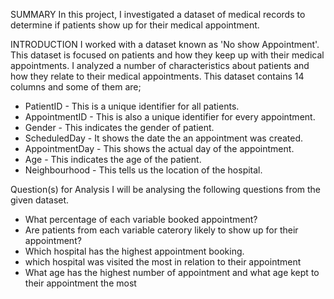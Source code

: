 SUMMARY
In this project, I investigated a dataset of medical records to determine if patients show up for their medical appointment.

INTRODUCTION
I worked with a dataset known as 'No show Appointment'.
This dataset is focused on patients and how they keep up with their medical appointments.
I analyzed a number of characteristics about patients and how they relate to their medical appointments.
This dataset contains 14 columns and some of them are;
* PatientID - This is a unique identifier for all patients.
* AppointmentID - This is also a unique identifier for every appointment.
* Gender - This indicates the gender of patient.
* ScheduledDay - It shows the date the an appointment was created.
* AppointmentDay - This shows the actual day of the appointment.
* Age - This indicates the age of the patient.
* Neighbourhood - This tells us the location of the hospital.

Question(s) for Analysis
I will be analysing the following questions from the given dataset.

* What percentage of each variable booked appointment?
* Are patients from each variable caterory likely to show up for their appointment?
* Which hospital has the highest appointment booking.
* which hospital was visited the most in relation to their appointment
* What age has the highest number of appointment and what age kept to their appointment the most
